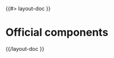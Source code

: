 <!--
/**
 * @name            Official components
 * @namespace       doc.components
 * @type            Markdown
 * @platform        md
 * @status          stable
 * @menu            Documentation / Components           /doc/components/official
 *
 * @since           2.0.0
 * @author    Olivier Bossel <olivier.bossel@gmail.com> (https://olivierbossel.com)
 */
-->

{{#> layout-doc }}

# Official components

{{/layout-doc }}
